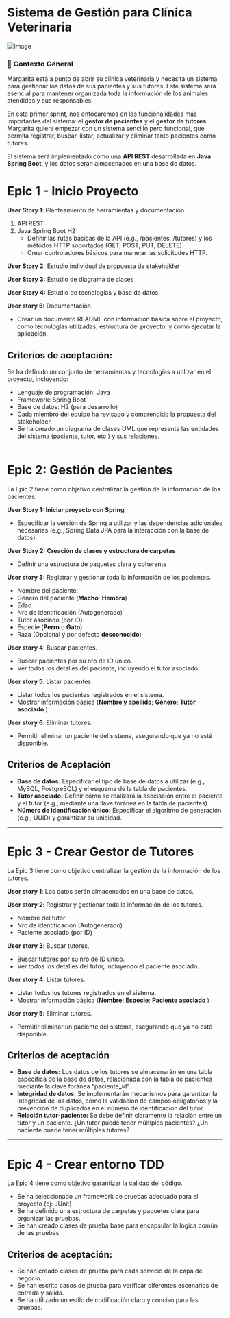 # Sistema de Gestión para Clínica Veterinaria
![image](https://github.com/user-attachments/assets/c74e942c-be4d-486d-a979-ff431379e96d)

### 🏁 **Contexto General**

Margarita está a punto de abrir su clínica veterinaria y necesita un sistema para gestionar los datos de sus pacientes y sus tutores. Este sistema será esencial para mantener organizada toda la información de los animales atendidos y sus responsables.

En este primer sprint, nos enfocaremos en las funcionalidades más importantes del sistema: el **gestor de pacientes** y el **gestor de tutores**. Margarita quiere empezar con un sistema sencillo pero funcional, que permita registrar, buscar, listar, actualizar y eliminar tanto pacientes como tutores.

El sistema será implementado como una **API REST** desarrollada en **Java Spring Boot**, y los datos serán almacenados en una base de datos.

# **Epic 1 - Inicio Proyecto**

**User Story 1**: Planteamiento de herramientas y documentación

1. API REST
2. Java Spring Boot H2
    - Definir las rutas básicas de la API (e.g., /pacientes, /tutores) y los métodos HTTP soportados (GET, POST, PUT, DELETE).
    - Crear controladores básicos para manejar las solicitudes HTTP.

**User Story 2:** Estudio individual de propuesta de stakeholder

**User Story 3:** Estudio de diagrama de clases

**User Story 4:** Estudio de tecnologías y base de datos.

**User story 5:** Documentación.

- Crear un documento README con información básica sobre el proyecto, como tecnologías utilizadas, estructura del proyecto, y cómo ejecutar la aplicación.

## Criterios de aceptación:

Se ha definido un conjunto de herramientas y tecnologías a utilizar en el proyecto, incluyendo:

- Lenguaje de programación: Java
- Framework: Spring Boot
- Base de datos: H2 (para desarrollo)
- Cada miembro del equipo ha revisado y comprendido la propuesta del stakeholder.
- Se ha creado un diagrama de clases UML que representa las entidades del sistema (paciente, tutor, etc.) y sus relaciones.

---

# **Epic 2: Gestión de Pacientes**

La Epic 2 tiene como objetivo centralizar la gestión de la información de los pacientes.

**User Story 1: Iniciar proyecto con Spring**

- Especificar la versión de Spring a utilizar y las dependencias adicionales necesarias (e.g., Spring Data JPA para la interacción con la base de datos).

**User Story 2: Creación de clases y estructura de carpetas**

- Definir una estructura de paquetes clara y coherente

**User story 3:** Registrar y gestionar toda la información de los pacientes.

- Nombre del paciente.
- Género del paciente (**Macho**; **Hembra**)
- Edad
- Nro de identificación (Autogenerado)
- Tutor asociado (por ID)
- Especie (**Perro** o **Gato**)
- Raza (Opcional y por defecto **desconocido**)

**User story 4**: Buscar pacientes.

- Buscar pacientes por su nro de ID único.
- Ver todos los detalles del paciente, incluyendo el tutor asociado.

**User story 5**: Listar pacientes.

- Listar todos los pacientes registrados en el sistema.
- Mostrar información básica (**Nombre y apellido; Género**; **Tutor asociado** )

**User story 6**: Eliminar tutores.

- Permitir eliminar un paciente del sistema, asegurando que ya no esté disponible.

## Criterios de Aceptación

- **Base de datos:** Especificar el tipo de base de datos a utilizar (e.g., MySQL, PostgreSQL) y el esquema de la tabla de pacientes.
- **Tutor asociado:** Definir cómo se realizará la asociación entre el paciente y el tutor (e.g., mediante una llave foránea en la tabla de pacientes).
- **Número de identificación único:** Especificar el algoritmo de generación (e.g., UUID) y garantizar su unicidad.

---

# Epic 3 - Crear Gestor de Tutores

La Epic 3 tiene como objetivo centralizar la gestión de la información de los tutores.

**User story 1**: Los datos serán almacenados en una base de datos.

**User story 2**: Registrar y gestionar toda la información de los tutores.

- Nombre del tutor
- Nro de identificación (Autogenerado)
- Paciente asociado (por ID)

**User story 3**: Buscar tutores.

- Buscar tutores por su nro de ID único.
- Ver todos los detalles del tutor, incluyendo el paciente asociado.

**User story 4**: Listar tutores.

- Listar todos los tutores registrados en el sistema.
- Mostrar información básica (**Nombre; Especie**; **Paciente asociado** )

**User story 5**: Eliminar tutores.

- Permitir eliminar un paciente del sistema, asegurando que ya no esté disponible.

## Criterios de aceptación

- **Base de datos:** Los datos de los tutores se almacenarán en una tabla específica de la base de datos, relacionada con la tabla de pacientes mediante la clave foránea "paciente_id".
- **Integridad de datos:** Se implementarán mecanismos para garantizar la integridad de los datos, como la validación de campos obligatorios y la prevención de duplicados en el número de identificación del tutor.
- **Relación tutor-paciente:** Se debe definir claramente la relación entre un tutor y un paciente. ¿Un tutor puede tener múltiples pacientes? ¿Un paciente puede tener múltiples tutores?

---

# **Epic 4 - Crear entorno TDD**

La Epic 4 tiene como objetivo garantizar la calidad del código.

- Se ha seleccionado un framework de pruebas adecuado para el proyecto (ej: JUnit)
- Se ha definido una estructura de carpetas y paquetes clara para organizar las pruebas.
- Se han creado clases de prueba base para encapsular la lógica común de las pruebas.

## Criterios de aceptación:

- Se han creado clases de prueba para cada servicio de la capa de negocio.
- Se han escrito casos de prueba para verificar diferentes escenarios de entrada y salida.
- Se ha utilizado un estilo de codificación claro y conciso para las pruebas.
